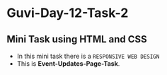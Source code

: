 # Guvi-Day-12-Task-2

## Mini Task using HTML and CSS

+ In this mini task there is a `RESPONSIVE WEB DESIGN`
+ This is **Event-Updates-Page-Task**.